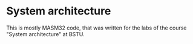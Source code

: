 # System architecture

This is mostly MASM32 code, that was written for the labs of the course "System architecture" at BSTU.

